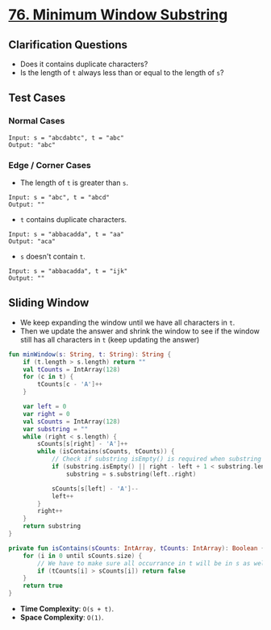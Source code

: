 # [76. Minimum Window Substring](https://leetcode.com/problems/minimum-window-substring/)

## Clarification Questions
* Does it contains duplicate characters?
* Is the length of `t` always less than or equal to the length of `s`?
 
## Test Cases
### Normal Cases
```
Input: s = "abcdabtc", t = "abc"
Output: "abc"
```

### Edge / Corner Cases
* The length of `t` is greater than `s`.
```
Input: s = "abc", t = "abcd"
Output: ""
```
* `t` contains duplicate characters.
```
Input: s = "abbacadda", t = "aa"
Output: "aca"
```
* `s` doesn't contain `t`.
```
Input: s = "abbacadda", t = "ijk"
Output: ""
```

## Sliding Window
* We keep expanding the window until we have all characters in `t`.
* Then we update the answer and shrink the window to see if the window still has all characters in `t` (keep updating the answer)

```kotlin
fun minWindow(s: String, t: String): String {
    if (t.length > s.length) return ""
    val tCounts = IntArray(128)
    for (c in t) {
        tCounts[c - 'A']++
    }

    var left = 0
    var right = 0
    val sCounts = IntArray(128)
    var substring = ""
    while (right < s.length) {
        sCounts[s[right] - 'A']++
        while (isContains(sCounts, tCounts)) {
            // Check if substring isEmpty() is required when substring was not set initially.
            if (substring.isEmpty() || right - left + 1 < substring.length)
                substring = s.substring(left..right)

            sCounts[s[left] - 'A']--
            left++
        }
        right++
    }
    return substring
}

private fun isContains(sCounts: IntArray, tCounts: IntArray): Boolean {
    for (i in 0 until sCounts.size) {
        // We have to make sure all occurrance in t will be in s as well, including duplicate.
        if (tCounts[i] > sCounts[i]) return false
    }
    return true
}
```

* **Time Complexity**: `O(s + t)`.
* **Space Complexity**: `O(1)`.